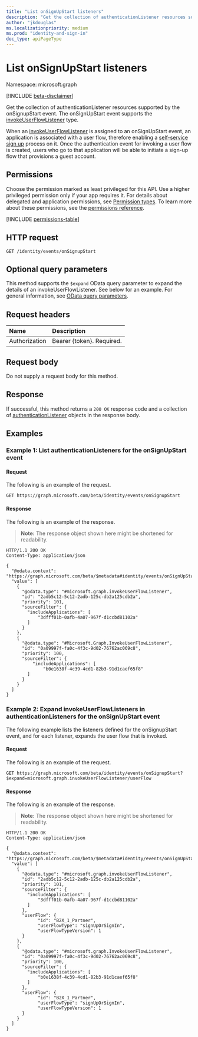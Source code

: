 ```yaml
---
title: "List onSignUpStart listeners"
description: "Get the collection of authenticationListener resources supported by the onSignupStart event."
author: "jkdouglas"
ms.localizationpriority: medium
ms.prod: "identity-and-sign-in"
doc_type: apiPageType
---
```


# List onSignUpStart listeners

Namespace: microsoft.graph

[!INCLUDE [beta-disclaimer](../../includes/beta-disclaimer.md)]

Get the collection of authenticationListener resources supported by the onSignupStart event. The onSignUpStart event supports the [invokeUserFlowListener](../resources/invokeuserflowlistener.md) type.

When an [invokeUserFlowListener](../resources/invokeuserflowlistener.md) is assigned to an onSignUpStart event, an application is associated with a user flow, therefore enabling a [self-service sign up](/azure/active-directory/external-identities/self-service-sign-up-overview) process on it. Once the authentication event for invoking a user flow is created, users who go to that application will be able to initiate a sign-up flow that provisions a guest account.

## Permissions

Choose the permission marked as least privileged for this API. Use a higher privileged permission only if your app requires it. For details about delegated and application permissions, see [Permission types](/graph/permissions-overview#permission-types). To learn more about these permissions, see the [permissions reference](/graph/permissions-reference).

<!-- { "blockType": "permissions", "name": "authenticationeventspolicy_list_onsignupstart" } -->
[!INCLUDE [permissions-table](../includes/permissions/authenticationeventspolicy-list-onsignupstart-permissions.md)]

## HTTP request

<!-- {
  "blockType": "ignored"
}
-->

``` http
GET /identity/events/onSignupStart
```

## Optional query parameters

This method supports the `$expand` OData query parameter to expand the details of an invokeUserFlowListener. See below for an example. For general information, see [OData query parameters](/graph/query-parameters).

## Request headers

|Name|Description|
|:---|:---|
|Authorization|Bearer {token}. Required.|

## Request body

Do not supply a request body for this method.

## Response

If successful, this method returns a `200 OK` response code and a collection of [authenticationListener](../resources/authenticationlistener.md) objects in the response body.

## Examples

### Example 1: List authenticationListeners for the onSignUpStart event

#### Request

The following is an example of the request.

<!-- {
  "blockType": "request",
  "name": "list_authenticationlistener"
}
-->

``` http
GET https://graph.microsoft.com/beta/identity/events/onSignupStart
```

#### Response

The following is an example of the response.

>**Note:** The response object shown here might be shortened for readability.
<!-- {
  "blockType": "response",
  "truncated": true,
  "@odata.type": "Collection(microsoft.graph.authenticationListener)"
}
-->

``` http
HTTP/1.1 200 OK
Content-Type: application/json

{
  "@odata.context": "https://graph.microsoft.com/beta/$metadata#identity/events/onSignUpStart",
  "value": [
    {
      "@odata.type": "#microsoft.graph.invokeUserFlowListener",
      "id": "2adb5c12-5c12-2adb-125c-db2a125cdb2a",
      "priority": 101,
      "sourceFilter": {
        "includeApplications": [
            "3dfff01b-0afb-4a07-967f-d1ccbd81102a"
        ]
      }
    },
    {
      "@odata.type": "#Microsoft.Graph.InvokeUserFlowListener",
      "id": "0a09997f-fa0c-4f3c-9d02-76762ac069c8",
      "priority": 100,
      "sourceFilter": {
          "includeApplications": [
              "b0e1638f-4c39-4cd1-82b3-91d1caef65f8"
        ]
      }
    }
  ]
}
```

### Example 2: Expand invokeUserFlowListeners in authenticationListeners for the onSignUpStart event

The following example lists the listeners defined for the onSignupStart event, and for each listener, expands the user flow that is invoked.

#### Request

The following is an example of the request.

<!-- {
  "blockType": "request",
  "name": "list_authenticationlistener_invokeuserflowlistener"
}
-->

``` http
GET https://graph.microsoft.com/beta/identity/events/onSignupStart?$expand=microsoft.graph.invokeUserFlowListener/userFlow
```

#### Response

The following is an example of the response.

>**Note:** The response object shown here might be shortened for readability.
<!-- {
  "blockType": "response",
  "truncated": true,
  "@odata.type": "Collection(microsoft.graph.invokeUserFlowListener)"
}
-->

``` http
HTTP/1.1 200 OK
Content-Type: application/json

{
  "@odata.context": "https://graph.microsoft.com/beta/$metadata#identity/events/onSignUpStart(microsoft.graph.invokeUserFlowListener/userFlow())/$entity",
  "value": [
    {
      "@odata.type": "#microsoft.graph.invokeUserFlowListener",
      "id": "2adb5c12-5c12-2adb-125c-db2a125cdb2a",
      "priority": 101,
      "sourceFilter": {
        "includeApplications": [
            "3dfff01b-0afb-4a07-967f-d1ccbd81102a"
        ]
      },
      "userFlow": {
            "id": "B2X_1_Partner",
            "userFlowType": "signUpOrSignIn",
            "userFlowTypeVersion": 1
      }
    },
    {
      "@odata.type": "#microsoft.graph.InvokeUserFlowListener",
      "id": "0a09997f-fa0c-4f3c-9d02-76762ac069c8",
      "priority": 100,
      "sourceFilter": {
        "includeApplications": [
            "b0e1638f-4c39-4cd1-82b3-91d1caef65f8"
        ]
      },
      "userFlow": {
            "id": "B2X_1_Partner",
            "userFlowType": "signUpOrSignIn",
            "userFlowTypeVersion": 1
      }
    }
  ]
}
```

<!-- {
  "type": "#page.annotation",
  "description": "List onSignUpStart",
  "keywords": "",
  "section": "documentation",
  "tocPath": "",
  "suppressions": [
    "Error: list_authenticationlistener_invokeuserflowlistener/container/userFlow/userFlowTypeVersion:\r\n      Expected type Single but actual was Int64. Property: userFlowTypeVersion, actual value: '1'",
    "Error: list_authenticationlistener_invokeuserflowlistener/container/userFlow/userFlowTypeVersion:\r\n      Expected type Single but actual was Int64. Property: userFlowTypeVersion, actual value: '1'"
  ]
}-->
